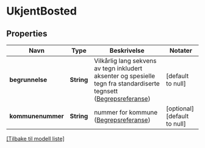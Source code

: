 # UkjentBosted

## Properties

| Navn              | Type       | Beskrivelse                                                                                                                                                                                    | Notater                      |
|-------------------|------------|------------------------------------------------------------------------------------------------------------------------------------------------------------------------------------------------|------------------------------|
| **begrunnelse**   | **String** | Vilkårlig lang sekvens av tegn inkludert aksenter og spesielle tegn fra standardiserte tegnsett ([Begrepsreferanse](https://data.skatteetaten.no/begrep/20b52af3-9fe1-11e5-a9f8-e4115b280940)) | [default to null]            |
| **kommunenummer** | **String** | nummer for kommune ([Begrepsreferanse](https://data.skatteetaten.no/begrep/20b2e0f3-9fe1-11e5-a9f8-e4115b280940))                                                                              | [optional] [default to null] |

[[Tilbake til modell liste]](../index.md)

